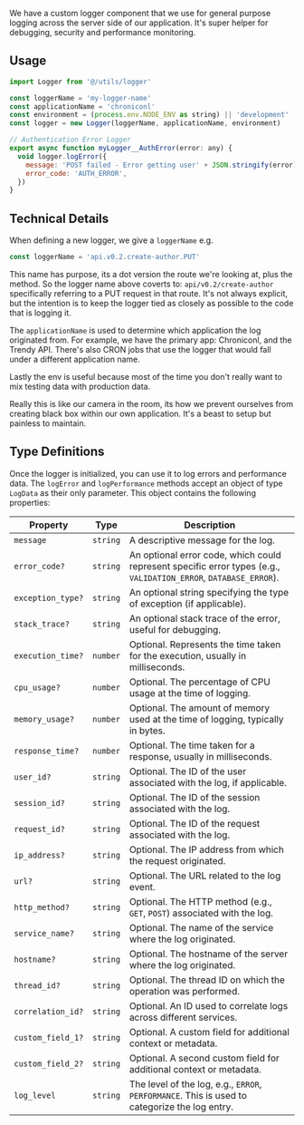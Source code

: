 We have a custom logger component that we use for general purpose logging across the server side of our application. It's super helper for debugging, security and performance monitoring.

## Usage

```js
import Logger from '@/utils/logger'

const loggerName = 'my-logger-name'
const applicationName = 'chroniconl'
const environment = (process.env.NODE_ENV as string) || 'development'
const logger = new Logger(loggerName, applicationName, environment)

// Authentication Error Logger
export async function myLogger__AuthError(error: any) {
  void logger.logError({
    message: 'POST failed - Error getting user' + JSON.stringify(error),
    error_code: 'AUTH_ERROR',
  })
}
```

## Technical Details

When defining a new logger, we give a `loggerName` e.g.

```js
const loggerName = 'api.v0.2.create-author.PUT'
```

This name has purpose, its a dot version the route we're looking at, plus the method. So the logger name above coverts to: `api/v0.2/create-author` specifically referring to a PUT request in that route. It's not always explicit, but the intention is to keep the logger tied as closely as possible to the code that is logging it.

The `applicationName` is used to determine which application the log originated from. For example, we have the primary app: Chroniconl, and the Trendy API. There's also CRON jobs that use the logger that would fall under a different application name.

Lastly the env is useful because most of the time you don't really want to mix testing data with production data.

Really this is like our camera in the room, its how we prevent ourselves from creating black box within our own application. It's a beast to setup but painless to maintain.

## Type Definitions

Once the logger is initialized, you can use it to log errors and performance data. The `logError` and `logPerformance` methods accept an object of type `LogData` as their only parameter. This object contains the following properties:

| **Property**      | **Type** | **Description**                                                                                                  |
| ----------------- | -------- | ---------------------------------------------------------------------------------------------------------------- |
| `message`         | `string` | A descriptive message for the log.                                                                               |
| `error_code?`     | `string` | An optional error code, which could represent specific error types (e.g., `VALIDATION_ERROR`, `DATABASE_ERROR`). |
| `exception_type?` | `string` | An optional string specifying the type of exception (if applicable).                                             |
| `stack_trace?`    | `string` | An optional stack trace of the error, useful for debugging.                                                      |
| `execution_time?` | `number` | Optional. Represents the time taken for the execution, usually in milliseconds.                                  |
| `cpu_usage?`      | `number` | Optional. The percentage of CPU usage at the time of logging.                                                    |
| `memory_usage?`   | `number` | Optional. The amount of memory used at the time of logging, typically in bytes.                                  |
| `response_time?`  | `number` | Optional. The time taken for a response, usually in milliseconds.                                                |
| `user_id?`        | `string` | Optional. The ID of the user associated with the log, if applicable.                                             |
| `session_id?`     | `string` | Optional. The ID of the session associated with the log.                                                         |
| `request_id?`     | `string` | Optional. The ID of the request associated with the log.                                                         |
| `ip_address?`     | `string` | Optional. The IP address from which the request originated.                                                      |
| `url?`            | `string` | Optional. The URL related to the log event.                                                                      |
| `http_method?`    | `string` | Optional. The HTTP method (e.g., `GET`, `POST`) associated with the log.                                         |
| `service_name?`   | `string` | Optional. The name of the service where the log originated.                                                      |
| `hostname?`       | `string` | Optional. The hostname of the server where the log originated.                                                   |
| `thread_id?`      | `string` | Optional. The thread ID on which the operation was performed.                                                    |
| `correlation_id?` | `string` | Optional. An ID used to correlate logs across different services.                                                |
| `custom_field_1?` | `string` | Optional. A custom field for additional context or metadata.                                                     |
| `custom_field_2?` | `string` | Optional. A second custom field for additional context or metadata.                                              |
| `log_level`       | `string` | The level of the log, e.g., `ERROR`, `PERFORMANCE`. This is used to categorize the log entry.                    |
